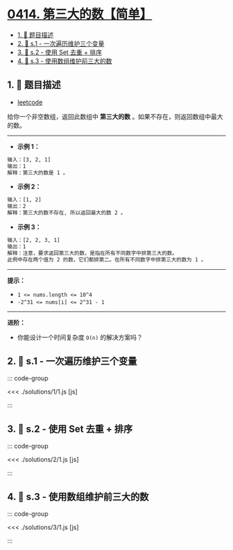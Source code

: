 # [0414. 第三大的数【简单】](https://github.com/tnotesjs/TNotes.leetcode/tree/main/notes/0414.%20%E7%AC%AC%E4%B8%89%E5%A4%A7%E7%9A%84%E6%95%B0%E3%80%90%E7%AE%80%E5%8D%95%E3%80%91)

<!-- region:toc -->

- [1. 📝 题目描述](#1--题目描述)
- [2. 🎯 s.1 - 一次遍历维护三个变量](#2--s1---一次遍历维护三个变量)
- [3. 🎯 s.2 - 使用 Set 去重 + 排序](#3--s2---使用-set-去重--排序)
- [4. 🎯 s.3 - 使用数组维护前三大的数](#4--s3---使用数组维护前三大的数)

<!-- endregion:toc -->

## 1. 📝 题目描述

- [leetcode](https://leetcode.cn/problems/third-maximum-number/)

给你一个非空数组，返回此数组中 **第三大的数** 。如果不存在，则返回数组中最大的数。

---

- **示例 1：**

```txt
输入：[3, 2, 1]
输出：1
解释：第三大的数是 1 。
```

- **示例 2：**

```txt
输入：[1, 2]
输出：2
解释：第三大的数不存在, 所以返回最大的数 2 。
```

- **示例 3：**

```txt
输入：[2, 2, 3, 1]
输出：1
解释：注意，要求返回第三大的数，是指在所有不同数字中排第三大的数。
此例中存在两个值为 2 的数，它们都排第二。在所有不同数字中排第三大的数为 1 。
```

---

**提示：**

- `1 <= nums.length <= 10^4`
- `-2^31 <= nums[i] <= 2^31 - 1`

---

**进阶：**

- 你能设计一个时间复杂度 `O(n)` 的解决方案吗？

## 2. 🎯 s.1 - 一次遍历维护三个变量

::: code-group

<<< ./solutions/1/1.js [js]

:::

## 3. 🎯 s.2 - 使用 Set 去重 + 排序

::: code-group

<<< ./solutions/2/1.js [js]

:::

## 4. 🎯 s.3 - 使用数组维护前三大的数

::: code-group

<<< ./solutions/3/1.js [js]

:::
